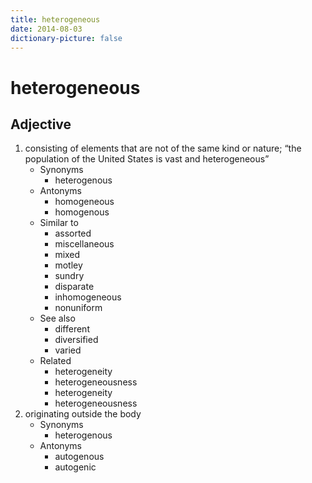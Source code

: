 ```yaml
---
title: heterogeneous
date: 2014-08-03
dictionary-picture: false
---
```


# heterogeneous


## Adjective

1. consisting of elements that are not of the same kind or nature; “the population of the United States is vast and heterogeneous”
	- Synonyms
		- heterogenous
	- Antonyms
		- homogeneous
		- homogenous
	- Similar to
		- assorted
		- miscellaneous
		- mixed
		- motley
		- sundry
		- disparate
		- inhomogeneous
		- nonuniform
	- See also
		- different
		- diversified
		- varied
	- Related
		- heterogeneity
		- heterogeneousness
		- heterogeneity
		- heterogeneousness
2. originating outside the body
	- Synonyms
		- heterogenous
	- Antonyms
		- autogenous
		- autogenic
